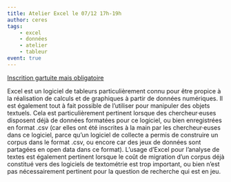 ```yaml
---
title: Atelier Excel le 07/12 17h-19h
author: ceres
tags:
    - excel
    - données
    - atelier
    - tableur
event: true
---
```


<aside>

 [Inscrition gartuite mais obligatoire](https://framaforms.org/inscription-atelier-excel-07122023-1700823913) 

</aside>

Excel est un logiciel de tableurs particulièrement connu pour être propice à la réalisation de calculs et de graphiques à partir de données numériques. Il est également tout à fait possible de l’utiliser pour manipuler des objets textuels. Cela est particulièrement pertinent lorsque des chercheur·euses disposent déjà de données formatées pour ce logiciel, ou bien enregistrées en format .csv (car elles ont été inscrites à la main par les chercheur·euses dans ce logiciel, parce qu’un logiciel de collecte a permis de construire un corpus dans le format .csv, ou encore car des jeux de données sont partagées en open data dans ce format). L’usage d’Excel pour l’analyse de textes est également pertinent lorsque le coût de migration d’un corpus déjà constitué vers des logiciels de textométrie est trop important, ou bien n’est pas nécessairement pertinent pour la question de recherche qui est en jeu.

